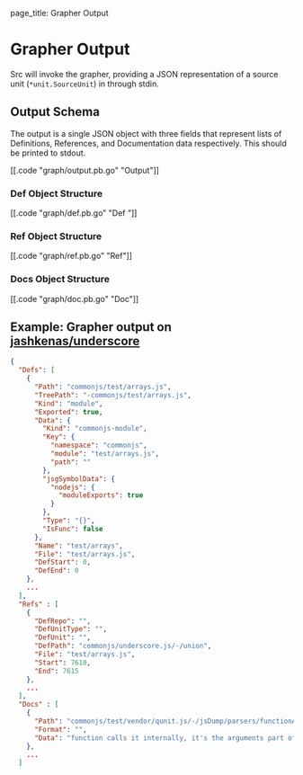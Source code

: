 page_title: Grapher Output

# Grapher Output

Src will invoke the grapher, providing a JSON representation of a source unit (`*unit.SourceUnit`)
in through stdin.

## Output Schema

The output is a single JSON object with three fields that represent lists of
Definitions, References, and Documentation data respectively. This should be printed to stdout.

[[.code "graph/output.pb.go" "Output"]]

### Def Object Structure
[[.code "graph/def.pb.go" "Def "]]

### Ref Object Structure
[[.code "graph/ref.pb.go" "Ref"]]

### Docs Object Structure
[[.code "graph/doc.pb.go" "Doc"]]

## Example: Grapher output on [jashkenas/underscore](https://github.com/jashkenas/underscore)
```json
{
  "Defs": [
    {
      "Path": "commonjs/test/arrays.js",
      "TreePath": "-commonjs/test/arrays.js",
      "Kind": "module",
      "Exported": true,
      "Data": {
        "Kind": "commonjs-module",
        "Key": {
          "namespace": "commonjs",
          "module": "test/arrays.js",
          "path": ""
        },
        "jsgSymbolData": {
          "nodejs": {
            "moduleExports": true
          }
        },
        "Type": "{}",
        "IsFunc": false
      },
      "Name": "test/arrays",
      "File": "test/arrays.js",
      "DefStart": 0,
      "DefEnd": 0
    },
    ...
  ],
  "Refs" : [
    {
      "DefRepo": "",
      "DefUnitType": "",
      "DefUnit": "",
      "DefPath": "commonjs/underscore.js/-/union",
      "File": "test/arrays.js",
      "Start": 7610,
      "End": 7615
    },
    ...
  ],
  "Docs" : [
    {
      "Path": "commonjs/test/vendor/qunit.js/-/jsDump/parsers/functionArgs",
      "Format": "",
      "Data": "function calls it internally, it's the arguments part of the function"
    },
    ...
  ]
```
